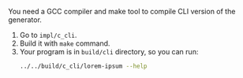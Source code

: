 
You need a GCC compiler and make tool to compile CLI version of the generator.

1. Go to `impl/c_cli`.
2. Build it with `make` command.
3. Your program is in `build/cli` directory, so you can run:
   ```bash
   ../../build/c_cli/lorem-ipsum --help
   ```